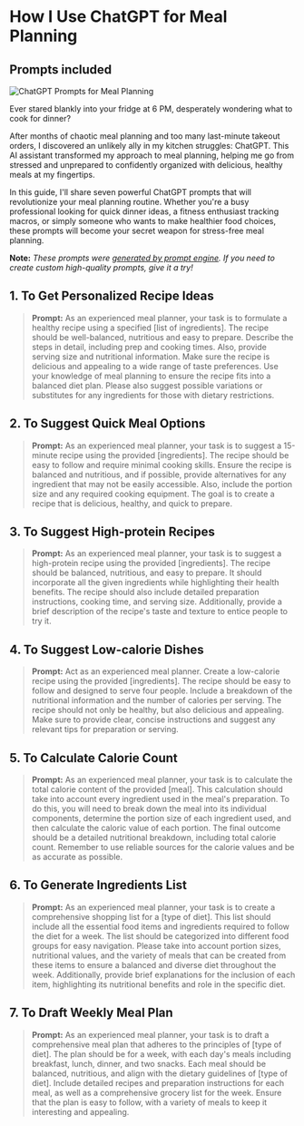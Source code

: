 # How I Use ChatGPT for Meal Planning
## Prompts included

![ChatGPT Prompts for Meal Planning](https://cdn.sanity.io/images/zc1yyogj/production/aa202f263fdefb34181c5eb6d55c7a266a16a0ed-1200x630.png?w=1200&q=100)

Ever stared blankly into your fridge at 6 PM, desperately wondering what to cook for dinner?

After months of chaotic meal planning and too many last-minute takeout orders, I discovered an unlikely ally in my kitchen struggles: ChatGPT. This AI assistant transformed my approach to meal planning, helping me go from stressed and unprepared to confidently organized with delicious, healthy meals at my fingertips.

In this guide, I'll share seven powerful ChatGPT prompts that will revolutionize your meal planning routine. Whether you're a busy professional looking for quick dinner ideas, a fitness enthusiast tracking macros, or simply someone who wants to make healthier food choices, these prompts will become your secret weapon for stress-free meal planning.

**Note:** *These prompts were [generated by prompt engine](https://www.promptengine.cc). If you need to create custom high-quality prompts, give it a try!*

## 1. To Get Personalized Recipe Ideas

> **Prompt:** As an experienced meal planner, your task is to formulate a healthy recipe using a specified [list of ingredients]. The recipe should be well-balanced, nutritious and easy to prepare. Describe the steps in detail, including prep and cooking times. Also, provide serving size and nutritional information. Make sure the recipe is delicious and appealing to a wide range of taste preferences. Use your knowledge of meal planning to ensure the recipe fits into a balanced diet plan. Please also suggest possible variations or substitutes for any ingredients for those with dietary restrictions.

## 2. To Suggest Quick Meal Options

> **Prompt:** As an experienced meal planner, your task is to suggest a 15-minute recipe using the provided [ingredients]. The recipe should be easy to follow and require minimal cooking skills. Ensure the recipe is balanced and nutritious, and if possible, provide alternatives for any ingredient that may not be easily accessible. Also, include the portion size and any required cooking equipment. The goal is to create a recipe that is delicious, healthy, and quick to prepare.

## 3. To Suggest High-protein Recipes

> **Prompt:** As an experienced meal planner, your task is to suggest a high-protein recipe using the provided [ingredients]. The recipe should be balanced, nutritious, and easy to prepare. It should incorporate all the given ingredients while highlighting their health benefits. The recipe should also include detailed preparation instructions, cooking time, and serving size. Additionally, provide a brief description of the recipe's taste and texture to entice people to try it.

## 4. To Suggest Low-calorie Dishes

> **Prompt:** Act as an experienced meal planner. Create a low-calorie recipe using the provided [ingredients]. The recipe should be easy to follow and designed to serve four people. Include a breakdown of the nutritional information and the number of calories per serving. The recipe should not only be healthy, but also delicious and appealing. Make sure to provide clear, concise instructions and suggest any relevant tips for preparation or serving.

## 5. To Calculate Calorie Count

> **Prompt:** As an experienced meal planner, your task is to calculate the total calorie content of the provided [meal]. This calculation should take into account every ingredient used in the meal's preparation. To do this, you will need to break down the meal into its individual components, determine the portion size of each ingredient used, and then calculate the caloric value of each portion. The final outcome should be a detailed nutritional breakdown, including total calorie count. Remember to use reliable sources for the calorie values and be as accurate as possible.

## 6. To Generate Ingredients List

> **Prompt:** As an experienced meal planner, your task is to create a comprehensive shopping list for a [type of diet]. This list should include all the essential food items and ingredients required to follow the diet for a week. The list should be categorized into different food groups for easy navigation. Please take into account portion sizes, nutritional values, and the variety of meals that can be created from these items to ensure a balanced and diverse diet throughout the week. Additionally, provide brief explanations for the inclusion of each item, highlighting its nutritional benefits and role in the specific diet.

## 7. To Draft Weekly Meal Plan

> **Prompt:** As an experienced meal planner, your task is to draft a comprehensive meal plan that adheres to the principles of [type of diet]. The plan should be for a week, with each day's meals including breakfast, lunch, dinner, and two snacks. Each meal should be balanced, nutritious, and align with the dietary guidelines of [type of diet]. Include detailed recipes and preparation instructions for each meal, as well as a comprehensive grocery list for the week. Ensure that the plan is easy to follow, with a variety of meals to keep it interesting and appealing.